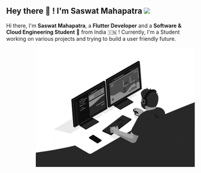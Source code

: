 ## Hey there 👋 ! I'm Saswat Mahapatra <img src="https://camo.githubusercontent.com/63371d36886ee658f5a97401f393e1ab1684b2fd3de674b8f5efc7d410b2a3d0/68747470733a2f2f6d656469612e67697068792e636f6d2f6d656469612f57556c706c634d704f43456d5447427442572f67697068792e676966" width="50px">


Hi there, I'm **Saswat Mahapatra**, a **Flutter Developer** and a **Software & Cloud Engineering Student** 🚀 from India :india: ! Currently, I'm a Student working on various projects and trying to build a user friendly future.

<img src="https://github.com/itsretroboi/itsretroboi/blob/master/images/monophy.gif" width="425px" img align="right" >

